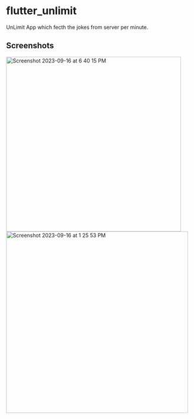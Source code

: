 # flutter_unlimit

UnLimit App which fecth the jokes from server per minute.

## Screenshots

<img width="474" alt="Screenshot 2023-09-16 at 6 40 15 PM" src="https://github.com/InterviewProjects/Flutter-UnLimit/assets/9830376/67ea55a2-335e-4762-8754-366936a22f57">
<img width="493" alt="Screenshot 2023-09-16 at 1 25 53 PM" src="https://github.com/InterviewProjects/Flutter-UnLimit/assets/9830376/e8b29100-e852-42a7-af54-a7e492f23589">

